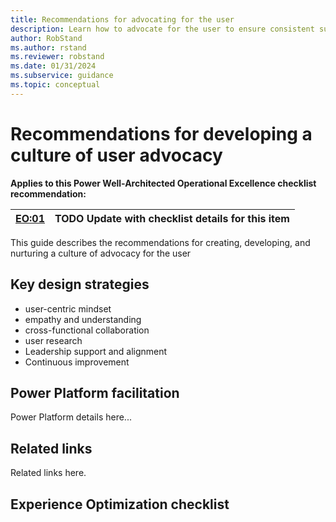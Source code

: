 ```yaml
---
title: Recommendations for advocating for the user
description: Learn how to advocate for the user to ensure consistent success with user experience optimization.
author: RobStand
ms.author: rstand
ms.reviewer: robstand
ms.date: 01/31/2024
ms.subservice: guidance
ms.topic: conceptual
---
```


# Recommendations for developing a culture of user advocacy

**Applies to this Power Well-Architected Operational Excellence checklist recommendation:**

|[EO:01](checklist.md)| **TODO** Update with checklist details for this item |
|---|---|

This guide describes the recommendations for creating, developing, and nurturing a culture of advocacy for the user

## Key design strategies


- user-centric mindset
- empathy and understanding
- cross-functional collaboration
- user research
- Leadership support and alignment
- Continuous improvement

## Power Platform facilitation

Power Platform details here...

## Related links

Related links here.

## Experience Optimization checklist

